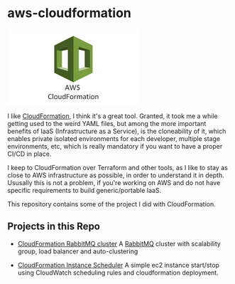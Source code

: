 # aws-cloudformation

![CloudFormation](./icons/CloudFormation.png)

I like [CloudFormation](https://aws.amazon.com/cloudformation), I think it's a great tool. Granted, it took me a while getting used to the weird YAML files, but among the more important benefits of IaaS (Infrastructure as a Service), is the cloneability of it, which enables private isolated environments for each developer, multiple stage environments, etc, which is really mandatory if you want to have a proper CI/CD in place.

I keep to CloudFormation over Terraform and other tools, as I like to stay as close to AWS infrastructure as possible, in order to understand it in depth. Ususally this is not a problem, if you're working on AWS and do not have specific requirements to build generic/portable IaaS.

This repository contains some of the project I did with CloudFormation.

## Projects in this Repo
* [CloudFormation RabbitMQ cluster](./rabbit-cluster/README.md)
  A [RabbitMQ](https://www.rabbitmq.com/) cluster with scalability group, load balancer and auto-clustering

* [CloudFormation Instance Scheduler](./instance-scheduler/README.md)
  A simple ec2 instance start/stop using CloudWatch scheduling rules and cloudformation deployment. 
